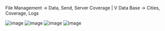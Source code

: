 File Management -> Data, Send, Server Coverage
                    |
                    V
                Data Base -> Cities, Coverage, Logs
                
                
![image](https://user-images.githubusercontent.com/102244893/230801856-b5e2e342-b3a3-45c0-8711-f59a879f1667.png)
![image](https://user-images.githubusercontent.com/102244893/230801847-ee707c10-6444-4ad2-952b-db76247c92b7.png)
![image](https://user-images.githubusercontent.com/102244893/230801870-c320faf3-78f4-4b07-b803-d077bec89104.png)
![image](https://user-images.githubusercontent.com/102244893/232172888-c3577045-b1c2-419f-bedd-054046e169f4.png)
